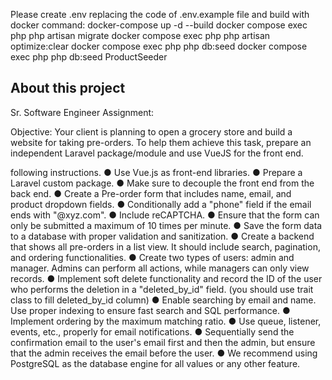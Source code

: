 
Please create .env replacing the code of .env.example file and build with docker command:
docker-compose up -d --build
docker compose exec php php artisan migrate
docker compose exec php php artisan optimize:clear
docker compose exec php php db:seed
docker compose exec php php db:seed ProductSeeder
## About this project

Sr. Software Engineer Assignment:

Objective:
Your client is planning to open a grocery store and build a website for taking
pre-orders. To help them achieve this task, prepare an independent Laravel
package/module and use VueJS for the front end.


following instructions.
● Use Vue.js as front-end libraries.
● Prepare a Laravel custom package.
● Make sure to decouple the front end from the back end.
● Create a Pre-order form that includes name, email, and product dropdown
fields.
● Conditionally add a "phone" field if the email ends with "@xyz.com".
● Include reCAPTCHA.
● Ensure that the form can only be submitted a maximum of 10 times per
minute.
● Save the form data to a database with proper validation and sanitization.
● Create a backend that shows all pre-orders in a list view. It should include
search, pagination, and ordering functionalities.
● Create two types of users: admin and manager. Admins can perform all
actions, while managers can only view records.
● Implement soft delete functionality and record the ID of the user who performs
the deletion in a "deleted_by_id" field. (you should use trait class to fill
deleted_by_id column)
● Enable searching by email and name. Use proper indexing to ensure fast
search and SQL performance.
● Implement ordering by the maximum matching ratio.
● Use queue, listener, events, etc., properly for email notifications.
● Sequentially send the confirmation email to the user's email first and then the
admin, but ensure that the admin receives the email before the user.
● We recommend using PostgreSQL as the database engine for all values or
any other feature.
